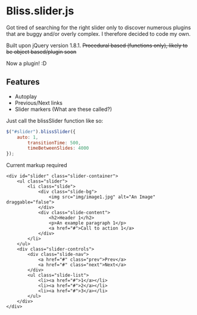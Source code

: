 Bliss.slider.js
============

Got tired of searching for the right slider only to discover numerous plugins that are buggy and/or overly complex. 
I therefore decided to code my own. 

Built upon jQuery version 1.8.1. ~~Procedural based (functions only), likely to be object based/plugin soon~~

Now a plugin! :D


Features
--------

- Autoplay
- Previous/Next links
- Slider markers (What are these called?)

Just call the blissSlider function like so:

```javascript
$("#slider").blissSlider({
	auto: 1,
		transitionTime: 500,
		timeBetweenSlides: 4000
});
```

Current markup required
```
<div id="slider" class="slider-container">
	<ul class="slider">
		<li class="slide">
			<div class="slide-bg">
				<img src="img/image1.jpg" alt="An Image" draggable="false">
			</div>
			<div class="slide-content">
				<h2>Header 1</h2>
				<p>An example paragraph 1</p>
				<a href="#">Call to action 1</a>
			</div>
		</li>
	</ul>
	<div class="slider-controls">
		<div class="slide-nav">
			<a href="#" class="prev">Prev</a>
			<a href="#" class="next">Next</a>
		</div>
		<ul class="slide-list">
			<li><a href="#">1</a></li>
			<li><a href="#">2</a></li>
			<li><a href="#">3</a></li>
		</ul>
	</div>
</div>
```
